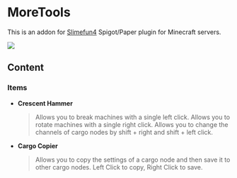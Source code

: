 # MoreTools
This is an addon for [Slimefun4](https://github.com/TheBusyBiscuit/Slimefun4) Spigot/Paper plugin for Minecraft servers.

![](https://thebusybiscuit.github.io/builds/LinoxGH/MoreTools/build/badge.svg)

## Content
### Items
* <b>Crescent Hammer</b> 
    > Allows you to break machines with a single left click.
    > Allows you to rotate machines with a single right click.
    > Allows you to change the channels of cargo nodes by shift + right and shift + left click.

* <b>Cargo Copier</b>
    > Allows you to copy the settings of a cargo node and then save it to other cargo nodes.
    > Left Click to copy, Right Click to save.
